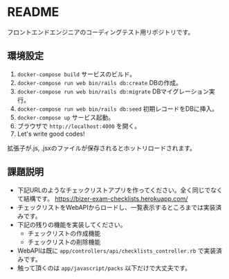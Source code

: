 # README

フロントエンドエンジニアのコーディングテスト用リポジトリです。

## 環境設定

1. `docker-compose build` サービスのビルド。
2. `docker-compose run web bin/rails db:create` DBの作成。
3. `docker-compose run web bin/rails db:migrate` DBマイグレーション実行。
3. `docker-compose run web bin/rails db:seed` 初期レコードをDBに挿入。
4. `docker-compose up` サービス起動。
5. ブラウザで `http://localhost:4000` を開く。
6. Let's write good codes!

拡張子が.js, .jsxのファイルが保存されるとホットリロードされます。

## 課題説明

- 下記URLのようなチェックリストアプリを作ってください。全く同じでなくて結構です。
https://bizer-exam-checklists.herokuapp.com/
- チェックリストをWebAPIからロードし、一覧表示するところまでは実装済みです。
- 下記の残りの機能を実装してください。
  - チェックリストの作成機能
  - チェックリストの削除機能
- WebAPIは既に `app/controllers/api/checklists_controller.rb` で実装済みです。
- 触って頂くのは `app/javascript/packs` 以下だけで大丈夫です。
